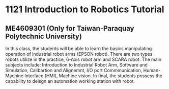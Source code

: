 # 1121 Introduction to Robotics Tutorial 
## ME4609301 (Only for Taiwan-Paraquay Polytechnic University)
In this class, the students will be able to learn the basics manipulating operation of industrial robot arms (EPSON robot). There are two types robots utilize in the practice, 6-Axis robot arm and SCARA robot. The main subjects include: Introduction to Industrial Robot Arm, Software and Simulation, Calibartion and Alignemnt, I/O port Commmunication, Human-Machine Interface (HMI), Machine vision. In final, the students possess the capability to deisgn an automation working station with robot.   

